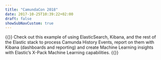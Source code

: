 ```yaml
---
title: "CamundaCon 2018"
date: 2017-10-25T10:39:22+02:00
draft: false
showSubNavCustom: true
---
```



{{<camundacon-talk title="Camunda Reporting and Machine Learning" date="Friday, September 21, 9:40 am" speakers="Stephen Russett" headshot="stephen.jpg" about="GovTech, OSS and Gov 2.0 Evangelist GitHub: StephenOTT https://medium.com/@stephenrussett" >}}
Check out this example of using ElasticSearch, Kibana, and the rest of the Elastic stack to process Camunda History Events, report on them with Kibana (dashboards and reporting) and create Machine Learning insights with Elastic’s X-Pack Machine Learning capabilities.
{{</camundacon-talk>}}
